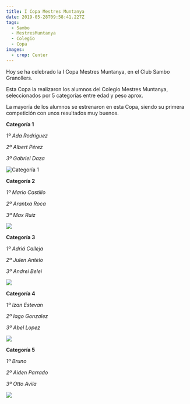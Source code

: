 ```yaml
---
title: I Copa Mestres Muntanya
date: 2019-05-28T09:58:41.227Z
tags:
  - Sambo
  - MestresMuntanya
  - Colegio
  - Copa
images:
  - crop: Center
---
```

Hoy se ha celebrado la I Copa Mestres Muntanya, en el Club Sambo Granollers.

Esta Copa la realizaron los alumnos del Colegio Mestres Muntanya, seleccionados por 5 categorías entre edad y peso aprox.

La mayoría de los alumnos se estrenaron en esta Copa, siendo su primera competición con unos resultados muy buenos.

**Categoría 1**

_1º  Ada Rodriguez_

_2º  Albert Pérez_

_3º Gabriel Daza_



![](/media/categoria1.jpg "Categoría 1")



**Categoría 2**

_1º  Mario Castillo_

_2º Arantxa Roca_

_3º Max Ruiz_

![](/media/categoria2.jpg)



**Categoría 3**

_1º  Adriá Calleja_

_2º Julen Antelo_

_3º Andrei Belei_

![](/media/categoria3.jpg)



**Categoría 4** 

_1º  Izan Estevan_

_2º Iago Gonzalez_

_3º Abel Lopez_



![](/media/categoria4.jpg)



**Categoría 5** 

_1º Bruno_

_2º Aiden Parrado_

_3º Otto Avila_

![](/media/categoria5.jpg)
